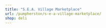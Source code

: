 ```yaml
---
title: "S.E.A. Village Marketplace"
url: /pumpherston/s-e-a-village-marketplace/
shop: deli
---
```

